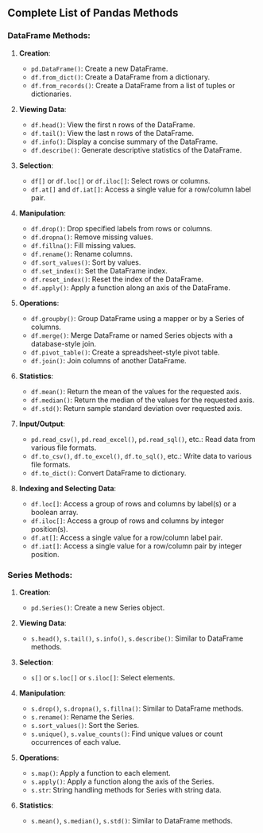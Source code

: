 ## Complete List of Pandas Methods

### DataFrame Methods:

1. **Creation**:
   - `pd.DataFrame()`: Create a new DataFrame.
   - `df.from_dict()`: Create a DataFrame from a dictionary.
   - `df.from_records()`: Create a DataFrame from a list of tuples or dictionaries.
   
2. **Viewing Data**:
   - `df.head()`: View the first n rows of the DataFrame.
   - `df.tail()`: View the last n rows of the DataFrame.
   - `df.info()`: Display a concise summary of the DataFrame.
   - `df.describe()`: Generate descriptive statistics of the DataFrame.
   
3. **Selection**:
   - `df[]` or `df.loc[]` or `df.iloc[]`: Select rows or columns.
   - `df.at[]` and `df.iat[]`: Access a single value for a row/column label pair.
   
4. **Manipulation**:
   - `df.drop()`: Drop specified labels from rows or columns.
   - `df.dropna()`: Remove missing values.
   - `df.fillna()`: Fill missing values.
   - `df.rename()`: Rename columns.
   - `df.sort_values()`: Sort by values.
   - `df.set_index()`: Set the DataFrame index.
   - `df.reset_index()`: Reset the index of the DataFrame.
   - `df.apply()`: Apply a function along an axis of the DataFrame.
   
5. **Operations**:
   - `df.groupby()`: Group DataFrame using a mapper or by a Series of columns.
   - `df.merge()`: Merge DataFrame or named Series objects with a database-style join.
   - `df.pivot_table()`: Create a spreadsheet-style pivot table.
   - `df.join()`: Join columns of another DataFrame.
   
6. **Statistics**:
   - `df.mean()`: Return the mean of the values for the requested axis.
   - `df.median()`: Return the median of the values for the requested axis.
   - `df.std()`: Return sample standard deviation over requested axis.
   
7. **Input/Output**:
   - `pd.read_csv()`, `pd.read_excel()`, `pd.read_sql()`, etc.: Read data from various file formats.
   - `df.to_csv()`, `df.to_excel()`, `df.to_sql()`, etc.: Write data to various file formats.
   - `df.to_dict()`: Convert DataFrame to dictionary.

8. **Indexing and Selecting Data**:
   - `df.loc[]`: Access a group of rows and columns by label(s) or a boolean array.
   - `df.iloc[]`: Access a group of rows and columns by integer position(s).
   - `df.at[]`: Access a single value for a row/column label pair.
   - `df.iat[]`: Access a single value for a row/column pair by integer position.

### Series Methods:

1. **Creation**:
   - `pd.Series()`: Create a new Series object.
   
2. **Viewing Data**:
   - `s.head()`, `s.tail()`, `s.info()`, `s.describe()`: Similar to DataFrame methods.
   
3. **Selection**:
   - `s[]` or `s.loc[]` or `s.iloc[]`: Select elements.
   
4. **Manipulation**:
   - `s.drop()`, `s.dropna()`, `s.fillna()`: Similar to DataFrame methods.
   - `s.rename()`: Rename the Series.
   - `s.sort_values()`: Sort the Series.
   - `s.unique()`, `s.value_counts()`: Find unique values or count occurrences of each value.
   
5. **Operations**:
   - `s.map()`: Apply a function to each element.
   - `s.apply()`: Apply a function along the axis of the Series.
   - `s.str`: String handling methods for Series with string data.
   
6. **Statistics**:
   - `s.mean()`, `s.median()`, `s.std()`: Similar to DataFrame methods.
   

